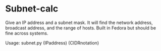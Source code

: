 # Subnet-calc
Give an IP address and a subnet mask. It will find the network address, broadcast address, and the range of hosts.
Built in Fedora but should be fine across systems. 

Usage: subnet.py (IPaddress) (CIDRnotation)
